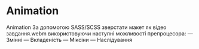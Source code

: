 # Animation
Animation
За допомогою SASS/SCSS зверстати макет як відео завдання.webm використовуючи наступні можливості препроцесора:
— Змінні
— Вкладеність
— Міксіни
— Наслідування
